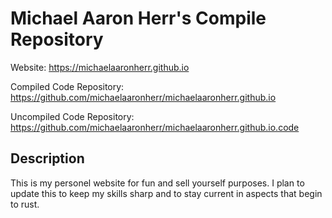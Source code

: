 # Michael Aaron Herr's Compile Repository

Website: https://michaelaaronherr.github.io

Compiled Code Repository: https://github.com/michaelaaronherr/michaelaaronherr.github.io

Uncompiled Code Repository: https://github.com/michaelaaronherr/michaelaaronherr.github.io.code

## Description

This is my personel website for fun and sell yourself purposes. I plan to update this to keep my skills sharp and to stay current in aspects that begin to rust. 
